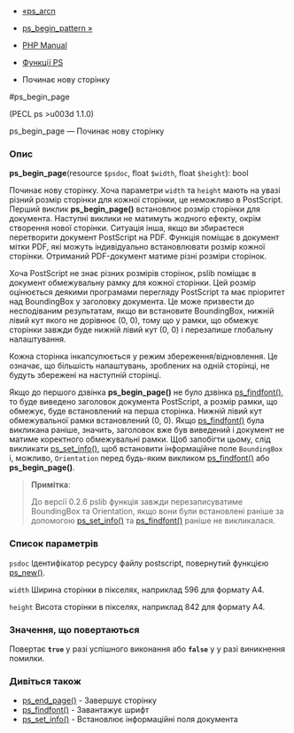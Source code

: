 - [«ps_arcn](function.ps-arcn.md)
- [ps_begin_pattern »](function.ps-begin-pattern.md)

- [PHP Manual](index.md)
- [Функції PS](ref.ps.md)
- Починає нову сторінку

#ps_begin_page

(PECL ps \>u003d 1.1.0)

ps_begin_page — Починає нову сторінку

### Опис

**ps_begin_page**(resource `$psdoc`, float `$width`, float `$height`):
bool

Починає нову сторінку. Хоча параметри `width` та `height` мають на увазі
різний розмір сторінки для кожної сторінки, це неможливо в
PostScript. Перший виклик **ps_begin_page()** встановлює розмір
сторінки для документа. Наступні виклики не матимуть жодного
ефекту, окрім створення нової сторінки. Ситуація інша, якщо ви
збираєтеся перетворити документ PostScript на PDF. Функція поміщає в
документ мітки PDF, які можуть індивідуально встановлювати розмір
кожної сторінки. Отриманий PDF-документ матиме різні розміри
сторінок.

Хоча PostScript не знає різних розмірів сторінок, pslib поміщає в
документ обмежувальну рамку для кожної сторінки. Цей розмір
оцінюється деякими програмами перегляду PostScript та має
пріоритет над BoundingBox у заголовку документа. Це може призвести до
несподіваним результатам, якщо ви встановите BoundingBox, нижній лівий
кут якого не дорівнює (0, 0), тому що у рамки, що обмежує
сторінки завжди буде нижній лівий кут (0, 0) і перезапише глобальну
налаштування.

Кожна сторінка інкапсулюється у режим збереження/відновлення. Це
означає, що більшість налаштувань, зроблених на одній сторінці, не
будуть збережені на наступній сторінці.

Якщо до першого дзвінка **ps_begin_page()** не було дзвінка
[ps_findfont()](function.ps-findfont.md), то буде виведено заголовок
документа PostScript, а розмір рамки, що обмежує, буде встановлений на
перша сторінка. Нижній лівий кут обмежувальної рамки встановлений (0,
0). Якщо [ps_findfont()](function.ps-findfont.md) була викликана раніше,
значить, заголовок вже був виведений і документ не матиме коректного
обмежувальні рамки. Щоб запобігти цьому, слід викликати
[ps_set_info()](function.ps-set-info.md), щоб встановити
інформаційне поле `BoundingBox` і, можливо, `Orientation` перед будь-яким
викликом [ps_findfont()](function.ps-findfont.md) або
**ps_begin_page()**.

> **Примітка**:
>
> До версії 0.2.6 pslib функція завжди перезаписуватиме BoundingBox
> та Orientation, якщо вони були встановлені раніше за допомогою
> [ps_set_info()](function.ps-set-info.md) та
> [ps_findfont()](function.ps-findfont.md) раніше не викликалася.

### Список параметрів

`psdoc`
Ідентифікатор ресурсу файлу postscript, повернутий функцією
[ps_new()](function.ps-new.md).

`width`
Ширина сторінки в пікселях, наприклад 596 для формату А4.

`height`
Висота сторінки в пікселях, наприклад 842 для формату А4.

### Значення, що повертаються

Повертає **`true`** у разі успішного виконання або **`false`** у
у разі виникнення помилки.

### Дивіться також

- [ps_end_page()](function.ps-end-page.md) - Завершує сторінку
- [ps_findfont()](function.ps-findfont.md) - Завантажує шрифт
- [ps_set_info()](function.ps-set-info.md) - Встановлює
інформаційні поля документа
